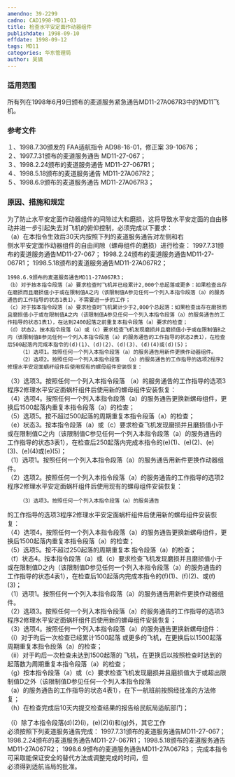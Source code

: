 ```yaml
---
amendno: 39-2299  
cadno: CAD1998-MD11-03  
title: 检查水平安定面作动器组件  
publishdate: 1998-09-10  
effdate: 1998-09-12  
tags: MD11  
categories: 华东管理局  
author: 吴镝  
---
```

  
### 适用范围  
所有列在1998年6月9日颁布的麦道服务紧急通告MD11-27A067R3中的MD11飞机。  
  
<!--more-->  
### 参考文件  
１、1998.7.30颁发的 FAA适航指令 AD98-16-01，修正案 39-10676；  
２、1997.7.31颁布的麦道服务通告 MD11-27-067；  
３、1998.2.24颁布的麦道服务通告 MD11-27-067R1；  
４、1998.5.18颁布的麦道服务通告 MD11-27A067R2；  
５、1998.6.9颁布的麦道服务通告 MD11-27A067R3；  
  
### 原因、措施和规定  
为了防止水平安定面作动器组件的间隙过大和磨损，这将导致水平安定面的自由移动并进一步引起失去对飞机的俯仰控制，必须完成以下要求：  
    （a）在本指令生效后30天内按照下列的麦道服务通告对左侧和右  
侧水平安定面作动器组件的自由间隙（螺母组件的磨损）进行检查： 1997.7.31颁布的麦道服务通告MD11-27-067； 1998.2.24颁布的麦道服务通告MD11-27-067R1； 1998.5.18颁布的麦道服务通告MD11-27A067R2；  
      
    1998.6.9颁布的麦道服务通告MD11-27A067R3；  
    （b）对于按本指令段落（a）要求检查时飞机并已经累计2,000个总起落或更多：如果检查出存在磨损而且磨损值小于或在限制值A之内（该限制值A参见任何一个列入本指令段落（a）的服务通告的工作指导的状态1表1），不需要进一步的工作；  
    （c）对于按本指令段落（a）要求检查时飞机累计少于2,000个总起落：如果检查出存在磨损而且磨损值小于或在限制值A之内（该限制值A参见任何一个列入本指令段落（a）的服务通告的工作指导的状态1表1），在达到2400起落之前重复本指令段落（a）要求的检查；  
    （d）状态2。按本指令段落（a）或（c）要求检查飞机发现磨损并且磨损值小于或在限制值B之内（该限制值B参见任何一个列入本指令段落（a）的服务通告的工作指导的状态2表1），在检查后500起落内完成本指令的(d)(1)、(d)(2)、(d)(3)、(d)(4)或(d)(5)；  
        （1）选项1。按照任何一个列入本指令段落（a）的服务通告用新件更换作动器组件。  
        （2）选项2。按照任何一个列入本指令段落  （a）的服务通告的工作指导的选项2程序2修理水平安定面蜗杆组件后使用现有的螺母组件安装恢复：  
（3）选项3。按照任何一个列入本指令段落 （a）的服务通告的工作指导的选项3程序2修理水平安定面蜗杆组件后使用新的螺母组件安装恢复：  
        （4）选项4。按照任何一个列入本指令段落（a）的服务通告更换新螺母组件，更换后1500起落内重复本指令段落（a）的检查；  
（5）选项5。按不超过500起落的周期重复本指令段落（a）的检查；  
    （e）状态3。按本指令段落（a）或（c）要求检查飞机发现磨损并且磨损值小于或在限制值C之内（该限制值C参见任何一个列入本指令段落（a）的服务通告的工作指导的状态3表1），在检查后250起落内完成本指令的(e)(1)、(e)(2)、(e)(3)、(e)(4)或(e)(5)；  
        （1）选项1。按照任何一个列入本指令段落（a）的服务通告用新件更换作动器组件。  
        （2）选项2。按照任何一个列入本指令段落（a）的服务通告的工作指导的选项2程序2修理水平安定面蜗杆组件后使用现有的螺母组件安装恢复：  
  
        （3）选项3。按照任何一个列入本指令段落（a）的服务通告  
      
的工作指导的选项3程序2修理水平安定面蜗杆组件后使用新的螺母组件安装恢复：  
        （4）选项4。按照任何一个列入本指令段落（a）的服务通告更换新螺母组件，更换后1500起落内重复本指令段落（a）的检查；  
        （5）选项5。按不超过250起落的周期重复本  指令段落（a）的检查；  
    （f）状态4。按本指令段落（a）或（c）要求检查飞机发现磨损并且磨损值小于或在限制值D之内（该限制值D参见任何一个列入本指令段落（a）的服务通告的工作指导的状态4表1），在检查后100起落内完成本指令的(f)(1)、(f)(2)、或(f)(3)；  
        （1）选项1。按照任何一个列入本指令段落（a）的服务通告用新件更换作动器组件。  
        （2）选项3。按照任何一个列入本指令段落（a）的服务通告的工作指导的选项3程序2修理水平安定面蜗杆组件后使用新的螺母组件安装恢复；  
        （3）选项4。按照任何一个列入本指令段落（a）的服务通告更换新螺母组件：  
（i）对于昀后一次检查已经累计1500起落 或更多的飞机，在更换后以1500起落周期重复本指令段落（a）的检查；  
          （ii）对于昀后一次检查未达到1500起落的  飞机，在更换后以按照检查时达到的起落数为周期重复本指令段落（a）的检查；  
    （g）按本指令段落（a）或（c）要求检查飞机发现磨损并且磨损值大于或超出限制值D之外（该限制值D参见任何一个列入本指令段落  
（a）的服务通告的工作指导的状态4表1），在下一航班前按照经批准的方法修复；  
（h）在检查完成后10天内提交检查结果的报告给民航局适航部门；  
  
（i）除了本指令段落(d)(2)(i)，(e)(2)(i)和(g)外，其它工作  
必须按照下列麦道服务通告完成： 1997.7.31颁布的麦道服务通告MD11-27-067； 1998.2.24颁布的麦道服务通告MD11-27-067R1； 1998.5.18颁布的麦道服务通告MD11-27A067R2；     1998.6.9颁布的麦道服务通告MD11-27A067R3；     完成本指令可采取能保证安全的替代方法或调整完成的时间，但  
必须得到适航当局的批准。  
      
